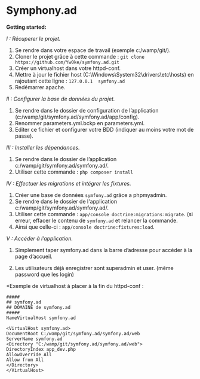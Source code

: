 # **Symphony.ad** #

**Getting started:**

*I : Récuperer le projet.*

1.	Se rendre dans votre espace de travail (exemple c:/wamp/git/).
2.	Cloner le projet grâce à cette commande : `git clone https://github.com/Yw0ke/symfony.ad.git`
3.	Créer un virtualhost dans votre httpd-conf.
4.	Mettre à jour le fichier host (C:\Windows\System32\drivers\etc\hosts) en rajoutant cette ligne : 
    `127.0.0.1	symfony.ad`
5.	Redémarrer apache.

*II : Configurer la base de données du projet.*

1.	Se rendre dans le dossier de configuration de l’application (c:/wamp/git/symfony.ad/symfony.ad/app/config).
2.	Renommer parameters.yml.bckp en parameters.yml.
3.	Editer ce fichier et configurer votre BDD (indiquer au moins votre mot de passe).


*III : Installer les dépendances.*


1.	Se rendre dans le dossier de l’application c:/wamp/git/symfony.ad/symfony.ad/.
2.	Utiliser cette commande : `php composer install`

*IV : Effectuer les migrations et intégrer les fixtures.*

1.	Créer une base de données `symfony.ad` grâce a phpmyadmin.
2.	Se rendre dans le dossier de l'application c:/wamp/git/symfony.ad/symfony.ad/.
3.	Utiliser cette commande : `app/console doctrine:migrations:migrate`. (si erreur, effacer le contenu de `symfony.ad` et relancer la commande.
4.	Ainsi que celle-ci : `app/console doctrine:fixtures:load`.


*V : Accéder à l’application.*


1. Simplement taper symfony.ad dans la barre d’adresse pour accéder à la page d’accueil.

2. Les utilisateurs déjà enregistrer sont superadmin et user. (même password que les login)

*Exemple de virtualhost à placer à la fin du httpd-conf : 


    #####
    ## symfony.ad 
    ## DOMAINE de symfony.ad  
    #####
    NameVirtualHost symfony.ad
    
    <VirtualHost symfony.ad>
    DocumentRoot C:/wamp/git/symfony.ad/symfony.ad/web
    ServerName symfony.ad
    <Directory "C:/wamp/git/symfony.ad/symfony.ad/web">
    DirectoryIndex app_dev.php
    AllowOverride All
    Allow from All
    </Directory>
    </VirtualHost>
